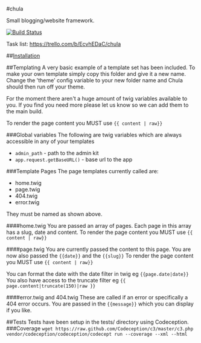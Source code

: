 #chula

Small blogging/website framework.

[![Build Status](https://travis-ci.org/stephcook22/chula.svg?branch=master)](http://travis-ci.org/stephcook22/chula)

Task list: https://trello.com/b/EcvhEDaC/chula

##[Installation](https://github.com/stephcook22/chula/wiki/Installation)


##Templating
A very basic example of a template set has been included. To make your own template simply copy this folder
and give it a new name.
Change the 'theme' config variable to your new folder name and Chula should then run off your theme.

For the moment there aren't a huge amount of twig variables available to you. If you find you need more please let us
know so we can add them to the main build.

To render the page content you MUST use `{{ content | raw}}`

###Global variables
The following are twig variables which are always accessible in any of your templates
  * `admin_path` - path to the admin kit
  * `app.request.getBaseURL()` - base url to the app


###Template Pages
The page templates currently called are:
  * home.twig
  * page.twig
  * 404.twig
  * error.twig

They must be named as shown above.

####home.twig
You are passed an array of pages.
Each page in this array has a slug, date and content.
To render the page content you MUST use `{{ content | raw}}`

####page.twig
You are currently passed the content to this page.
You are now also passed the `{{date}}` and the `{{slug}}`
To render the page content you MUST use `{{ content | raw}}`

You can format the date with the date filter in twig eg `{{page.date|date}}`
You also have access to the truncate filter eg `{{ page.content|truncate(150)|raw }}`

####error.twig and 404.twig
These are called if an error or specifically a 404 error occurs.
You are passed in the `{{message}}` which you can display if you like.

##Tests
Tests have been setup in the tests/ directory using Codeception.
###Coverage
`wget https://raw.github.com/Codeception/c3/master/c3.php`
`vendor/codeception/codeception/codecept run --coverage --xml --html`

